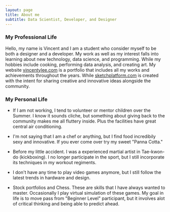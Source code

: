 ```yaml
---
layout: page
title: About me
subtitle: Data Scientist, Developer, and Designer
---
```


### My Professional Life

Hello, my name is Vincent and I am a student who consider myself to be both a designer and a developer. My work as well as my interest falls into learning about new technology, data science, and programming. While my hobbies include cooking, performing data analysis, and creating art. My website <a href = "http://www.vincentylee.com/">vincentylee.com</a> is a portfolio that includes all my works and achievements throughout the years. While <a href = "http://www.sketchplatform.com/">sketchplatform.com</a> is created with the intent for sharing creative and innovative ideas alongside the community.


### My Personal Life

- If I am not working, I tend to volunteer or mentor children over the Summer. I know it sounds cliche, but something about giving back to the community makes me all fluttery inside. Plus the facilities have great central air conditioning. 

- I'm not saying that I am a chef or anything, but I find food incredibily sexy and innovative. If you ever come over try my sweet "Panna Cotta."

- Before my little accident. I was a experienced martial artist in Tae-kwon-do (kickboxing). I no longer participate in the sport, but I still incorporate its techniques in my workout regiments.

- I don't have any time to play video games anymore, but I still follow the latest trends in hardware and design.

- Stock portfolios and Chess. These are skills that I have always wanted to master. Occasionally I play virtual simulation of these games. My goal in life is to move pass from "Beginner Level" participant, but it involves alot of critical thinking and being able to predict ahead.



